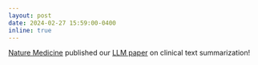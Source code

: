 ```yaml
---
layout: post
date: 2024-02-27 15:59:00-0400
inline: true
---
```


[Nature Medicine](https://www.nature.com/articles/s41591-024-02855-5) published our [LLM paper](https://stanfordmimi.github.io/clin-summ/) on clinical text summarization!
